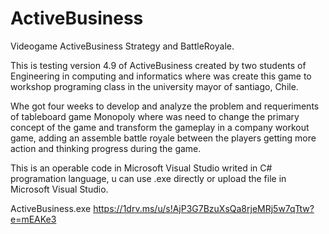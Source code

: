 # ActiveBusiness
Videogame ActiveBusiness Strategy and BattleRoyale.

This is testing version 4.9 of ActiveBusiness created by two students of Engineering in computing and informatics where was create this game to workshop programing class in the university mayor of santiago, Chile.

Whe got four weeks to develop and analyze the problem and requeriments of tableboard game Monopoly where was need to change the primary concept of the game and transform the gameplay in a company workout game, adding an assemble battle royale between the players getting more action and thinking progress during the game.

This is an operable code in Microsoft Visual Studio writed in C# programation language, u can use .exe directly or upload the file in Microsoft Visual Studio.

ActiveBusiness.exe
https://1drv.ms/u/s!AjP3G7BzuXsQa8rjeMRj5w7qTtw?e=mEAKe3
